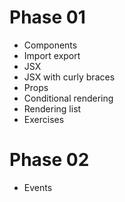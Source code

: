 # Phase 01

- Components
- Import export
- JSX
- JSX with curly braces
- Props
- Conditional rendering
- Rendering list
- Exercises

# Phase 02

- Events
